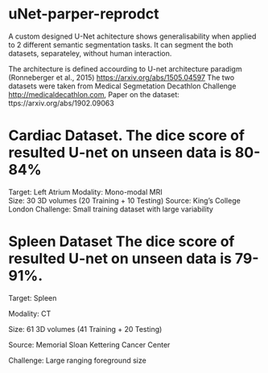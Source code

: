 # uNet-parper-reprodct

A custom designed U-Net achitecture shows generalisability when applied to 2 different semantic segmentation tasks. It can segment the both datasets, separateley, without human interaction.

The architecture is defined accourding to U-net architecture paradigm (Ronneberger et al., 2015)
https://arxiv.org/abs/1505.04597
The two datasets were taken from Medical Segmetation Decathlon Challenge
http://medicaldecathlon.com, Paper on the dataset: ttps://arxiv.org/abs/1902.09063

# Cardiac Dataset. The dice score of resulted U-net on unseen data is 80-84%

Target: Left Atrium
Modality: Mono-modal MRI  
Size: 30 3D volumes (20 Training + 10 Testing)
Source: King’s College London
Challenge: Small training dataset with large variability

# Spleen Dataset The dice score of resulted U-net on unseen data is 79-91%.

Target: Spleen

Modality: CT  

Size: 61 3D volumes (41 Training + 20 Testing)

Source: Memorial Sloan Kettering Cancer Center

Challenge: Large ranging foreground size
